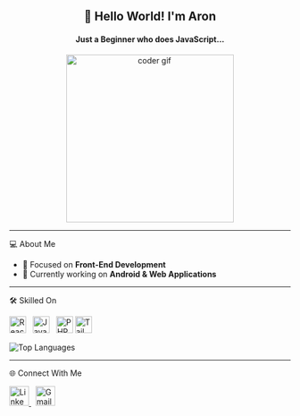 <h2 align="center">👋 Hello World! I'm Aron</h2>
<h4 align="center"> Just a Beginner who does JavaScript...</h4>

<div align="center">
  <img src="https://i.pinimg.com/originals/f0/f0/d9/f0f0d932d6e39c7af5aa305cbd8da735.gif" width="300" alt="coder gif" />
</div>

---

 💻 About Me

<ul>
  <li>🎯 Focused on <b>Front-End Development</b></li>
  <li>🚀 Currently working on <b>Android & Web Applications</b></li>
</ul>

---

 🛠️ Skilled On

<p align="left">
  <img src="https://cdn.jsdelivr.net/gh/devicons/devicon/icons/react/react-original.svg" height="30" alt="React" />
  &nbsp;
  <img src="https://cdn.jsdelivr.net/gh/devicons/devicon/icons/javascript/javascript-original.svg" height="30" alt="JavaScript" />
  &nbsp;
  <img src="https://cdn.jsdelivr.net/gh/devicons/devicon/icons/php/php-original.svg" height="30" alt="PHP" />
    <img src="https://cdn.jsdelivr.net/gh/devicons/devicon@latest/icons/tailwindcss/tailwindcss-original.svg" height="30" alt="Tailwindcss" />
</p>

<p align="left">
  <img src="https://github-readme-stats.vercel.app/api/top-langs/?username=cd-aron&layout=compact&theme=tokyonight" alt="Top Languages" />
</p>

---

 🌐 Connect With Me

<p align="left">
  <a href="https://www.linkedin.com/in/cd-aron/" target="_blank">
    <img src="https://cdn.jsdelivr.net/gh/devicons/devicon/icons/linkedin/linkedin-original.svg" height="35" alt="LinkedIn" />
  </a>
  &nbsp;
  <a href="mailto:aronlamichaney@gmail.com">
    <img src="https://img.icons8.com/color/48/000000/gmail--v1.png" height="35" alt="Gmail" />
  </a>
</p>


